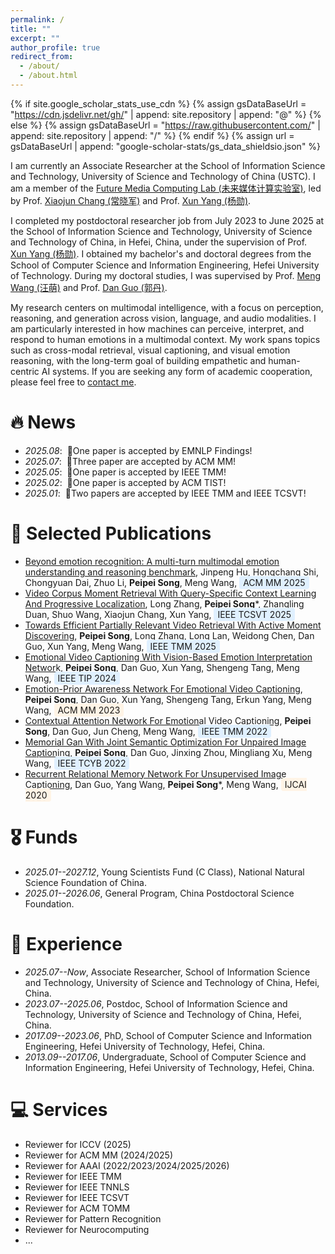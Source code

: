 ```yaml
---
permalink: /
title: ""
excerpt: ""
author_profile: true
redirect_from: 
  - /about/
  - /about.html
---
```


{% if site.google_scholar_stats_use_cdn %}
{% assign gsDataBaseUrl = "https://cdn.jsdelivr.net/gh/" | append: site.repository | append: "@" %}
{% else %}
{% assign gsDataBaseUrl = "https://raw.githubusercontent.com/" | append: site.repository | append: "/" %}
{% endif %}
{% assign url = gsDataBaseUrl | append: "google-scholar-stats/gs_data_shieldsio.json" %}

<span class='anchor' id='about-me'></span>

I am currently an Associate Researcher at the School of Information Science and Technology, University of Science and Technology of China (USTC).
I am a member of the [Future Media Computing Lab (未来媒体计算实验室)](https://ustc.fmclab.cn), led by Prof. [Xiaojun Chang (常晓军)](https://www.xiaojun.ai/) and Prof. [Xun Yang (杨勋)](https://faculty.ustc.edu.cn/yangxun/en/index.htm).

I completed my postdoctoral researcher job from July 2023 to June 2025 at the School of Information Science and Technology, University of Science and Technology of China, in Hefei, China, under the supervision of Prof. [Xun Yang (杨勋)](https://faculty.ustc.edu.cn/yangxun/en/index.htm). I obtained my bachelor's and doctoral degrees from the School of Computer Science and Information Engineering, Hefei University of Technology. During my doctoral studies, I was supervised by Prof. [Meng Wang (汪萌)](https://scholar.google.com/citations?user=rHagaaIAAAAJ) and Prof. [Dan Guo (郭丹)](https://scholar.google.com/citations?user=DsEONuMAAAAJ). 

My research centers on multimodal intelligence, with a focus on perception, reasoning, and generation across vision, language, and audio modalities. I am particularly interested in how machines can perceive, interpret, and respond to human emotions in a multimodal context. My work spans topics such as cross-modal retrieval, visual captioning, and visual emotion reasoning, with the long-term goal of building empathetic and human-centric AI systems. If you are seeking any form of academic cooperation, please feel free to [contact me](mailto:beta.songpp@gmail.com).


# 🔥 News
- *2025.08*: &nbsp;🎉One paper is accepted by EMNLP Findings!
- *2025.07*: &nbsp;🎉Three paper are accepted by ACM MM!
- *2025.05*: &nbsp;🎉One paper is accepted by IEEE TMM!
- *2025.02*: &nbsp;🎉One paper is accepted by ACM TIST!
- *2025.01*: &nbsp;🎉Two papers are accepted by IEEE TMM and IEEE TCSVT!

# 📝 Selected Publications 
- [Beyond emotion recognition: A multi-turn multimodal emotion understanding and reasoning benchmark](https://songpipi.github.io/), Jinpeng Hu, Hongchang Shi, Chongyuan Dai, Zhuo Li, **Peipei Song**, Meng Wang, <span style="background-color: #e0f0ff; padding: 2px 6px; border-radius: 4px;">ACM MM 2025</span>
- [Video Corpus Moment Retrieval With Query-Specific Context Learning And Progressive Localization](https://songpipi.github.io/), Long Zhang, **Peipei Song***, Zhangling Duan, Shuo Wang, Xiaojun Chang, Xun Yang, <span style="background-color: #e0f0ff; padding: 2px 6px; border-radius: 4px;">IEEE TCSVT 2025</span>
- [Towards Efficient Partially Relevant Video Retrieval With Active Moment Discovering](https://songpipi.github.io/), **Peipei Song**, Long Zhang, Long Lan, Weidong Chen, Dan Guo, Xun Yang, Meng Wang, <span style="background-color: #e0f0ff; padding: 2px 6px; border-radius: 4px;">IEEE TMM 2025</span>
- [Emotional Video Captioning With Vision-Based Emotion Interpretation Network](https://songpipi.github.io/), **Peipei Song**, Dan Guo, Xun Yang, Shengeng Tang, Meng Wang, <span style="background-color: #e0f0ff; padding: 2px 6px; border-radius: 4px;">IEEE TIP 2024</span>
- [Emotion-Prior Awareness Network For Emotional Video Captioning](https://songpipi.github.io/), **Peipei Song**, Dan Guo, Xun Yang, Shengeng Tang, Erkun Yang, Meng Wang, <span style="background-color: #fff4e6; padding: 2px 6px; border-radius: 4px;">ACM MM 2023</span>
- [Contextual Attention Network For Emotional Video Captioning](https://songpipi.github.io/), **Peipei Song**, Dan Guo, Jun Cheng, Meng Wang, <span style="background-color: #e0f0ff; padding: 2px 6px; border-radius: 4px;">IEEE TMM 2022</span>
- [Memorial Gan With Joint Semantic Optimization For Unpaired Image Captioning](https://songpipi.github.io/), **Peipei Song**, Dan Guo, Jinxing Zhou, Mingliang Xu, Meng Wang, <span style="background-color: #e0f0ff; padding: 2px 6px; border-radius: 4px;">IEEE TCYB 2022</span>
- [Recurrent Relational Memory Network For Unsupervised Image Captioning](https://songpipi.github.io/), Dan Guo, Yang Wang, **Peipei Song***, Meng Wang, <span style="background-color: #fff4e6; padding: 2px 6px; border-radius: 4px;">IJCAI 2020</span>


# 🎖 Funds
- *2025.01--2027.12*, Young Scientists Fund (C Class), National Natural Science Foundation of China.
- *2025.01--2026.06*, General Program, China Postdoctoral Science Foundation. 

# 📖 Experience
- *2025.07--Now*, Associate Researcher, School of Information Science and Technology, University of Science and Technology of China, Hefei, China. 
- *2023.07--2025.06*, Postdoc, School of Information Science and Technology, University of Science and Technology of China, Hefei, China. 
- *2017.09--2023.06*, PhD, School of Computer Science and Information Engineering, Hefei University of Technology, Hefei, China. 
- *2013.09--2017.06*, Undergraduate, School of Computer Science and Information Engineering, Hefei University of Technology, Hefei, China.

# 💻 Services  
- Reviewer for ICCV (2025)
- Reviewer for ACM MM (2024/2025)
- Reviewer for AAAI (2022/2023/2024/2025/2026)
- Reviewer for IEEE TMM
- Reviewer for IEEE TNNLS
- Reviewer for IEEE TCSVT
- Reviewer for ACM TOMM
- Reviewer for Pattern Recognition
- Reviewer for Neurocomputing
- ...


